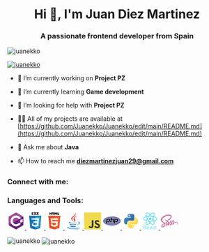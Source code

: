 <h1 align="center">Hi 👋, I'm Juan Diez Martinez</h1>
<h3 align="center">A passionate frontend developer from Spain</h3>

<p align="left"> <img src="https://komarev.com/ghpvc/?username=juanekko&label=Profile%20views&color=0e75b6&style=flat" alt="juanekko" /> </p>

<p align="left"> <a href="https://github.com/ryo-ma/github-profile-trophy"><img src="https://github-profile-trophy.vercel.app/?username=juanekko" alt="juanekko" /></a> </p>

- 🔭 I’m currently working on **Project PZ**

- 🌱 I’m currently learning **Game development**

- 🤝 I’m looking for help with **Project PZ**

- 👨‍💻 All of my projects are available at [https://github.com/Juanekko/Juanekko/edit/main/README.md](https://github.com/Juanekko/Juanekko/edit/main/README.md)

- 💬 Ask me about **Java**

- 📫 How to reach me **diezmartinezjuan29@gmail.com**

<h3 align="left">Connect with me:</h3>
<p align="left">
</p>

<h3 align="left">Languages and Tools:</h3>
<p align="left"> <a href="https://www.w3schools.com/cs/" target="_blank" rel="noreferrer"> <img src="https://raw.githubusercontent.com/devicons/devicon/master/icons/csharp/csharp-original.svg" alt="csharp" width="40" height="40"/> </a> <a href="https://www.w3schools.com/css/" target="_blank" rel="noreferrer"> <img src="https://raw.githubusercontent.com/devicons/devicon/master/icons/css3/css3-original-wordmark.svg" alt="css3" width="40" height="40"/> </a> <a href="https://www.w3.org/html/" target="_blank" rel="noreferrer"> <img src="https://raw.githubusercontent.com/devicons/devicon/master/icons/html5/html5-original-wordmark.svg" alt="html5" width="40" height="40"/> </a> <a href="https://www.java.com" target="_blank" rel="noreferrer"> <img src="https://raw.githubusercontent.com/devicons/devicon/master/icons/java/java-original.svg" alt="java" width="40" height="40"/> </a> <a href="https://developer.mozilla.org/en-US/docs/Web/JavaScript" target="_blank" rel="noreferrer"> <img src="https://raw.githubusercontent.com/devicons/devicon/master/icons/javascript/javascript-original.svg" alt="javascript" width="40" height="40"/> </a> <a href="https://www.php.net" target="_blank" rel="noreferrer"> <img src="https://raw.githubusercontent.com/devicons/devicon/master/icons/php/php-original.svg" alt="php" width="40" height="40"/> </a> <a href="https://www.python.org" target="_blank" rel="noreferrer"> <img src="https://raw.githubusercontent.com/devicons/devicon/master/icons/python/python-original.svg" alt="python" width="40" height="40"/> </a> <a href="https://reactjs.org/" target="_blank" rel="noreferrer"> <img src="https://raw.githubusercontent.com/devicons/devicon/master/icons/react/react-original-wordmark.svg" alt="react" width="40" height="40"/> </a> <a href="https://sass-lang.com" target="_blank" rel="noreferrer"> <img src="https://raw.githubusercontent.com/devicons/devicon/master/icons/sass/sass-original.svg" alt="sass" width="40" height="40"/> </a> </p>

<p><img align="left" src="https://github-readme-stats.vercel.app/api/top-langs?username=juanekko&show_icons=true&locale=en&layout=compact" alt="juanekko" /></p>

<p>&nbsp;<img align="center" src="https://github-readme-stats.vercel.app/api?username=juanekko&show_icons=true&locale=en" alt="juanekko" /></p>

